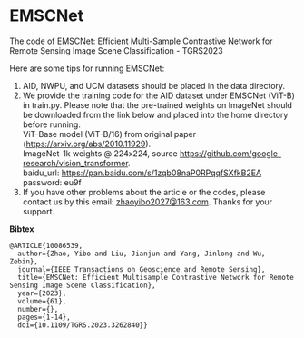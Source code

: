 # EMSCNet
The code of EMSCNet: Efficient Multi-Sample Contrastive Network for Remote Sensing Image Scene Classification - TGRS2023

Here are some tips for running EMSCNet:  
1. AID, NWPU, and UCM datasets should be placed in the data directory.  
2. We provide the training code for the AID dataset under EMSCNet (ViT-B) in train.py. Please note that the pre-trained weights on ImageNet should be downloaded from the link below and placed into the home directory before running.  
   ViT-Base model (ViT-B/16) from original paper (https://arxiv.org/abs/2010.11929).  
   ImageNet-1k weights @ 224x224, source https://github.com/google-research/vision_transformer.  
   baidu_url: https://pan.baidu.com/s/1zqb08naP0RPqqfSXfkB2EA password: eu9f  
4. If you have other problems about the article or the codes, please contact us by this email: zhaoyibo2027@163.com. Thanks for your support.

**Bibtex**
```
@ARTICLE{10086539,
  author={Zhao, Yibo and Liu, Jianjun and Yang, Jinlong and Wu, Zebin},
  journal={IEEE Transactions on Geoscience and Remote Sensing}, 
  title={EMSCNet: Efficient Multisample Contrastive Network for Remote Sensing Image Scene Classification}, 
  year={2023},
  volume={61},
  number={},
  pages={1-14},
  doi={10.1109/TGRS.2023.3262840}}
```
